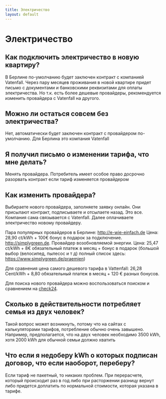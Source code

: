 ```yaml
---
title: Электричество
layout: default
---
```


# Электричество

## Как подключить электричество в новую квартиру?
В Берлине по-умолчанию будет заключен контракт с компанией Vatenfall. Через пару месяцев проживания в новой квартире придет письмо с документами и банковскими реквизитами для оплаты электричества. Но т.к. есть более дешевые провайдеры, рекомендуется изменить провайдера с Vatenfall на другого. 

## Можно ли остаться совсем без электричества?
Нет, автоматически будет заключен контракт с провайдером по-умолчанию. Для Берлина это компания Vatenfall

## Я получил письмо о изменении тарифа, что мне делать?
Менять провайдера. Потребитель имеет особое право досрочно разорвать контракт если тариф изменяется провайдером

## Как изменить провайдера?
Выбираете нового провайдера, заполняете заявку онлайн. Они присылают контракт, подписываете и отсылаете назад. Это все. Компания сама связывается с Vatenfall. Далее оплачиваете электричество новому провайдеру.

Пара популярных провайдеров в Берлине:
http://e-wie-einfach.de
Цена: 28,90 ct/kWh + 100€ бонус в подарок за подключение.
http://simplygreen.de. Провайдер возобновляемой энергии.
Цена: 25,47 ct/kWh + 8€ обязательный платеж в месяц + бонус в подарок (большой выбор (велосипед, пылесос и т д) полный список здесь: https://www.simplygreen.de/praemien)

Для сравнения цена самого дешевого тарифа в Vattenfall: 26,28 Cent/kWh + 8,80 обязательный платеж в месяц + 120 € разных бонусов.

Для поиска нового провайдера можно воспользоваться поиском и сравнением на [check24](https://www.check24.de/strom/).

## Сколько в действительности потребляет семья из двух человек?
Такой вопрос может возникнуть, потому что на сайтах с калькуляторами тарифов, потребление обычно очень завышено. 
Например, предполагается, что на двух человек необходимо 3500 kWh, хотя 2000 kWh для обычной семьи должно хватить

## Что если я недоберу kWh о которых подписан договор, что если наоборот, переберу?
Если тариф не пакетный, то никаких проблем. 
При перерасчете, который происходит раз в год либо при расторжении разницу вернут либо придется доплатить по нормальной стоимости, 
которая указана в тарифе.

